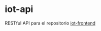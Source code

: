 # iot-api

RESTful API para el repositorio [iot-frontend](https://github.com/pedro-rodalia/IoT-frontend)
